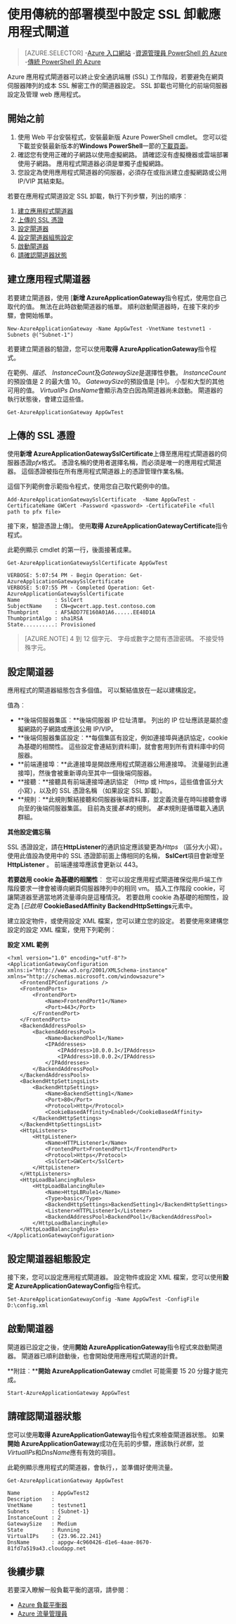 <properties
   pageTitle="使用傳統的部署設定的 SSL 卸載應用程式閘道 |Microsoft Azure"
   description="本文提供使用 SSL 建立應用程式閘道指示卸載使用 Azure 傳統部署模型。"
   documentationCenter="na"
   services="application-gateway"
   authors="georgewallace"
   manager="carmonm"
   editor="tysonn"/>
<tags
   ms.service="application-gateway"
   ms.devlang="na"
   ms.topic="article"
   ms.tgt_pltfrm="na"
   ms.workload="infrastructure-services"
   ms.date="09/09/2016"
   ms.author="gwallace"/>

# <a name="configure-an-application-gateway-for-ssl-offload-by-using-the-classic-deployment-model"></a>使用傳統的部署模型中設定 SSL 卸載應用程式閘道

> [AZURE.SELECTOR]
-[Azure 入口網站](application-gateway-ssl-portal.md)
-[資源管理員 PowerShell 的 Azure](application-gateway-ssl-arm.md)
-[傳統 PowerShell 的 Azure](application-gateway-ssl.md)

Azure 應用程式閘道器可以終止安全通訊端層 (SSL) 工作階段，若要避免在網頁伺服器陣列的成本 SSL 解密工作的閘道器設定。 SSL 卸載也可簡化的前端伺服器設定及管理 web 應用程式。

## <a name="before-you-begin"></a>開始之前

1. 使用 Web 平台安裝程式，安裝最新版 Azure PowerShell cmdlet。 您可以從下載並安裝最新版本的**Windows PowerShell**一節的[下載頁面](https://azure.microsoft.com/downloads/)。
2. 確認您有使用正確的子網路以使用虛擬網路。 請確認沒有虛擬機器或雲端部署使用子網路。 應用程式閘道器必須是單獨子虛擬網路。
3. 您設定為使用應用程式閘道器的伺服器，必須存在或指派建立虛擬網路或公用 IP/VIP 其結束點。

若要在應用程式閘道設定 SSL 卸載，執行下列步驟，列出的順序︰

1. [建立應用程式閘道器](#create-an-application-gateway)
2. [上傳的 SSL 憑證](#upload-ssl-certificates)
3. [設定閘道器](#configure-the-gateway)
4. [設定閘道器組態設定](#set-the-gateway-configuration)
5. [啟動閘道器](#start-the-gateway)
6. [請確認閘道器狀態](#verify-the-gateway-status)


## <a name="create-an-application-gateway"></a>建立應用程式閘道器

若要建立閘道器，使用 [**新增 AzureApplicationGateway**指令程式，使用您自己取代的值。 無法在此時啟動閘道器的帳單。 順利啟動閘道器時，在接下來的步驟，會開始帳單。

    New-AzureApplicationGateway -Name AppGwTest -VnetName testvnet1 -Subnets @("Subnet-1")

若要建立閘道器的驗證，您可以使用**取得 AzureApplicationGateway**指令程式。

在範例、*描述*、 *InstanceCount*及*GatewaySize*是選擇性參數。 *InstanceCount*的預設值是 2 的最大值 10。 *GatewaySize*的預設值是 [中]。 小型和大型的其他可用的值。 *VirtualIPs* *DnsName*會顯示為空白因為閘道器尚未啟動。 閘道器的執行狀態後，會建立這些值。

    Get-AzureApplicationGateway AppGwTest

## <a name="upload-ssl-certificates"></a>上傳的 SSL 憑證

使用**新增 AzureApplicationGatewaySslCertificate**上傳至應用程式閘道器的伺服器憑證*pfx*格式。 憑證名稱的使用者選擇名稱，而必須是唯一的應用程式閘道器。 這個憑證被指在所有應用程式閘道器上的憑證管理作業名稱。

這個下列範例會示範指令程式，使用您自己取代範例中的值。

    Add-AzureApplicationGatewaySslCertificate  -Name AppGwTest -CertificateName GWCert -Password <password> -CertificateFile <full path to pfx file>

接下來，驗證憑證上傳]。 使用**取得 AzureApplicationGatewayCertificate**指令程式。

此範例顯示 cmdlet 的第一行，後面接著成果。

    Get-AzureApplicationGatewaySslCertificate AppGwTest

    VERBOSE: 5:07:54 PM - Begin Operation: Get-AzureApplicationGatewaySslCertificate
    VERBOSE: 5:07:55 PM - Completed Operation: Get-AzureApplicationGatewaySslCertificate
    Name           : SslCert
    SubjectName    : CN=gwcert.app.test.contoso.com
    Thumbprint     : AF5ADD77E160A01A6......EE48D1A
    ThumbprintAlgo : sha1RSA
    State..........: Provisioned

>[AZURE.NOTE] 4 到 12 個字元、 字母或數字之間有憑證密碼。 不接受特殊字元。

## <a name="configure-the-gateway"></a>設定閘道器

應用程式的閘道器組態包含多個值。 可以繫結值放在一起以建構設定。

值為︰

- **後端伺服器集區︰**後端伺服器 IP 位址清單。 列出的 IP 位址應該是屬於虛擬網路的子網路或應該公用 IP/VIP。
- **後端伺服器集區設定︰**每個集區有設定，例如連接埠與通訊協定，cookie 為基礎的相關性。 這些設定會連結到資料庫]，就會套用到所有資料庫中的伺服器。
- **前端連接埠︰**此連接埠是開啟應用程式閘道器公用連接埠。 流量碰到此連接埠]，然後會被重新導向至其中一個後端伺服器。
- **接聽︰**接聽具有前端連接埠通訊協定 （Http 或 Https，這些值會區分大小寫），以及的 SSL 憑證名稱 （如果設定 SSL 卸載）。
- **規則︰**此規則繫結接聽和伺服器後端資料庫，並定義流量在時叫接聽會導向至的後端伺服器集區。 目前為支援*基本*的規則。 *基本*規則是循環載入通訊群組。

**其他設定備忘稿**

SSL 憑證設定，請在**HttpListener**的通訊協定應該變更為*Https* （區分大小寫）。 使用此值設為使用中的 SSL 憑證節前面上傳相同的名稱， **SslCert**項目會新增至**HttpListener** 。 前端連接埠應該會更新以 443。

**若要啟用 cookie 為基礎的相關性**︰ 您可以設定應用程式閘道確保從用戶端工作階段要求一律會被導向網頁伺服器陣列中的相同 vm。 插入工作階段 cookie，可讓閘道器至適當地將流量導向是這種情況。 若要啟用 cookie 為基礎的相關性，設定為 [*已啟用* **CookieBasedAffinity** **BackendHttpSettings**元素中。



建立設定物件，或使用設定 XML 檔案，您可以建立您的設定。
若要使用來建構您設定的設定 XML 檔案，使用下列範例︰

**設定 XML 範例**

    <?xml version="1.0" encoding="utf-8"?>
    <ApplicationGatewayConfiguration xmlns:i="http://www.w3.org/2001/XMLSchema-instance" xmlns="http://schemas.microsoft.com/windowsazure">
        <FrontendIPConfigurations />
        <FrontendPorts>
            <FrontendPort>
                <Name>FrontendPort1</Name>
                <Port>443</Port>
            </FrontendPort>
        </FrontendPorts>
        <BackendAddressPools>
            <BackendAddressPool>
                <Name>BackendPool1</Name>
                <IPAddresses>
                    <IPAddress>10.0.0.1</IPAddress>
                    <IPAddress>10.0.0.2</IPAddress>
                </IPAddresses>
            </BackendAddressPool>
        </BackendAddressPools>
        <BackendHttpSettingsList>
            <BackendHttpSettings>
                <Name>BackendSetting1</Name>
                <Port>80</Port>
                <Protocol>Http</Protocol>
                <CookieBasedAffinity>Enabled</CookieBasedAffinity>
            </BackendHttpSettings>
        </BackendHttpSettingsList>
        <HttpListeners>
            <HttpListener>
                <Name>HTTPListener1</Name>
                <FrontendPort>FrontendPort1</FrontendPort>
                <Protocol>Https</Protocol>
                <SslCert>GWCert</SslCert>
            </HttpListener>
        </HttpListeners>
        <HttpLoadBalancingRules>
            <HttpLoadBalancingRule>
                <Name>HttpLBRule1</Name>
                <Type>basic</Type>
                <BackendHttpSettings>BackendSetting1</BackendHttpSettings>
                <Listener>HTTPListener1</Listener>
                <BackendAddressPool>BackendPool1</BackendAddressPool>
            </HttpLoadBalancingRule>
        </HttpLoadBalancingRules>
    </ApplicationGatewayConfiguration>


## <a name="set-the-gateway-configuration"></a>設定閘道器組態設定

接下來，您可以設定應用程式閘道器。 設定物件或設定 XML 檔案，您可以使用**設定 AzureApplicationGatewayConfig**指令程式。

    Set-AzureApplicationGatewayConfig -Name AppGwTest -ConfigFile D:\config.xml

## <a name="start-the-gateway"></a>啟動閘道器

閘道器已設定之後，使用**開始 AzureApplicationGateway**指令程式來啟動閘道器。 閘道器已順利啟動後，也會開始使用應用程式閘道的計費。


**附註︰****開始 AzureApplicationGateway** cmdlet 可能需要 15 20 分鐘才能完成。

    Start-AzureApplicationGateway AppGwTest

## <a name="verify-the-gateway-status"></a>請確認閘道器狀態

您可以使用**取得 AzureApplicationGateway**指令程式來檢查閘道器狀態。 如果**開始 AzureApplicationGateway**成功在先前的步驟，應該執行*狀態*，並*VirtualIPs*和*DnsName*應有有效的項目。

此範例顯示應用程式的閘道器，會執行，，並準備好使用流量。

    Get-AzureApplicationGateway AppGwTest

    Name          : AppGwTest2
    Description   :
    VnetName      : testvnet1
    Subnets       : {Subnet-1}
    InstanceCount : 2
    GatewaySize   : Medium
    State         : Running
    VirtualIPs    : {23.96.22.241}
    DnsName       : appgw-4c960426-d1e6-4aae-8670-81fd7a519a43.cloudapp.net


## <a name="next-steps"></a>後續步驟


若要深入瞭解一般負載平衡的選項，請參閱︰

- [Azure 負載平衡器](https://azure.microsoft.com/documentation/services/load-balancer/)
- [Azure 流量管理員](https://azure.microsoft.com/documentation/services/traffic-manager/)